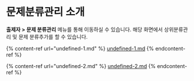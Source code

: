 # 문제분류관리 소개

**출제자 > 문제 분류관리** 메뉴를 통해 이동하실 수 있습니다. 해당 화면에서 상위분류관리 및 문제 분류추가를 할 수 있습니다.

{% content-ref url="undefined-1.md" %}
[undefined-1.md](undefined-1.md)
{% endcontent-ref %}

{% content-ref url="undefined-2.md" %}
[undefined-2.md](undefined-2.md)
{% endcontent-ref %}
